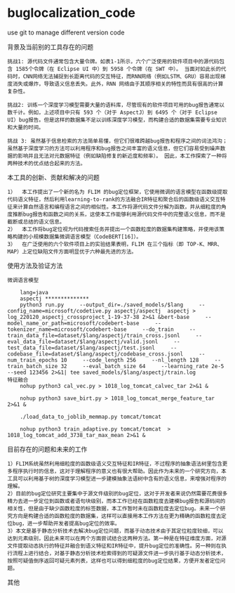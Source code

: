 # buglocalization_code
use git to manage different version code

背景及当前别的工具存在的问题
    
    挑战1: 源代码文件通常包含大量令牌。如表1-1所示，六个广泛使用的软件项目中的源代码包含 1585个令牌（在 Eclipse UI 中）到 5958 个令牌（在 SWT 中）。 当面对如此长的代码时，CNN网络无法捕捉到长距离代码的交互特征，而RNN网络（例如LSTM、GRU）容易出现梯度消失或爆炸，导致语义信息丢失。此外，RNN 网络由于其顺序相关的特性而具有很高的计算复杂性。

    挑战2: 训练一个深度学习模型需要大量的语料库，尽管现有的软件项目可用的bug报告通常以数千计。例如，上述项目中只有 593 个（对于 AspectJ）到 6495 个（对于 Eclipse UI）bug报告。但是这样的数据集不足以训练深度学习模型，而构建合适的数据集需要专业知识和大量的时间。

    挑战 3: 虽然基于信息检索的方法简单易懂，但它们很难跨越bug报告和程序之间的词法鸿沟；虽然基于深度学习的方法可以利用程序和bug报告之间丰富的语义信息，但它们容易受到噪声数据的影响并且无法对元数据特征（例如缺陷修复的新近度和频率）。 因此，本工作探索了一种将两种技术的优点结合起来的方法。

本工具的创新、贡献和解决的问题

    1）	本工作提出了一个新的名为 FLIM 的bug定位框架，它使用微调的语言模型在函数级提取代码语义特征，然后利用learning-to-rank的方法融合IR特征和聚合后的函数级语义交互特征来计算自然语言和编程语言之间的相似性。本工作将源代码文件分解为函数，并从细粒度的角度推断bug报告和函数之间的关系，这使本工作能够利用源代码文件中的完整语义信息，而不是截断或总结的语义信息。
    2）	本工作将bug定位视为代码搜索任务并提出一个函数粒度的数据集构建策略，并使用该策略构建的小规模数据集微调语言模型（CodeBERT[16]）。
    3）	在广泛使用的六个软件项目上的实验结果表明，FLIM 在三个指标（即 TOP-K、MRR、MAP）上定位缺陷文件方面明显优于六种最先进的方法。


使用方法及验证方法

    微调语言模型
        
        lang=java
        aspectj **************
        python3 run.py     --output_dir=./saved_models/$lang     --config_name=microsoft/codetive.py aspectj/aspectj  aspectj > log_220120_aspectj_crossproject_1-19-37-38 2>&1 &bert-base     --model_name_or_path=microsoft/codebert-base     --tokenizer_name=microsoft/codebert-base     --do_train     --train_data_file=dataset/$lang/aspectj/train_cross.jsonl     --eval_data_file=dataset/$lang/aspectj/valid.jsonl     --test_data_file=dataset/$lang/aspectj/test.jsonl     --codebase_file=dataset/$lang/aspectj/codebase_cross.jsonl     --num_train_epochs 10     --code_length 256     --nl_length 128     --train_batch_size 32     --eval_batch_size 64     --learning_rate 2e-5     --seed 123456 2>&1| tee saved_models/$lang/aspectj/train.log
    特征融合
        nohup python3 cal_vec.py > 1018_log_tomcat_calvec_tar 2>&1 &
        
        nohup python3 save_birt.py > 1018_log_tomcat_merge_feature_tar 2>&1 &

        ./load_data_to_joblib_memmap.py tomcat/tomcat
        
        nohup python3 train_adaptive.py tomcat/tomcat  > 1018_log_tomcat_add_3738_tar_max_mean 2>&1 &
        

目前存在的问题和未来的工作

    1）FLIM系统虽然利用细粒度的函数级语义交互特征和IR特征，不过程序的抽象语法树里包含更多程序执行时的信息，这对于理解程序的意义也有很大帮助。因此作为未来的一个研究方向，本工具可以利用基于树的深度学习模型进一步建模抽象法语树中含有的语义信息，来增强对程序的理解。
    2）目前的bug定位研究主要集中于源文件级别的bug定位，这对于开发者来说仍然需要花费很多精力去进一步定位到函数或者语句块级别，而本工作已经在函数粒度去建模bug报告和源码间的相关性，但是由于缺少函数粒度的标签数据，本工作暂时未在函数粒度去定位bug。未来一个研究方向是构建合适的函数粒度的数据集，这样可以直接用本工作方法在更为精确的函数粒度去定位bug，进一步帮助开发者提高bug定位的效率。
    3）本文是基于静态分析技术去解决bug定位问题，而基于动态技术由于其定位粒度较细，可以达到元素级别，因此未来可以在两个方面尝试结合这两种方法。第一种是在特征维度方面，对源文件提取动态执行的特征并融合到语义特征和IR特征中，提升bug定位的准确性。另一种则在执行流程上进行结合，对基于静态分析技术检索得到的可疑源文件进一步执行基于动态分析技术，按照可疑值倒序返回可疑元素列表，这样也可以得到细粒度的bug定位结果，方便开发者定位问题。

其他